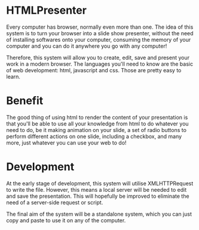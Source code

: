 HTMLPresenter
=============
Every computer has browser, normally even more than one. The idea of this system is to turn your browser into a slide show presenter, without the need of installing softwares onto your computer, consuming the memory of your computer and you can do it anywhere you go with any computer!

Therefore, this system will allow you to create, edit, save and present your work in a modern browser. The languages you'll need to know are the basic of web development: html, javascript and css. Those are pretty easy to learn. 

Benefit
=======
The good thing of using html to render the content of your presentation is that you'll be able to use all your knowledge from html to do whatever you need to do, be it making animation on your slide, a set of radio buttons to perform different actions on one slide, including a checkbox, and many more, just whatever you can use your web to do!

Development
===========
At the early stage of development, this system will utilise XMLHTTPRequest to write the file. However, this means a local server will be needed to edit and save the presentation. This will hopefully be improved to eliminate the need of a server-side request or script.

The final aim of the system will be a standalone system, which you can just copy and paste to use it on any of the computer.
